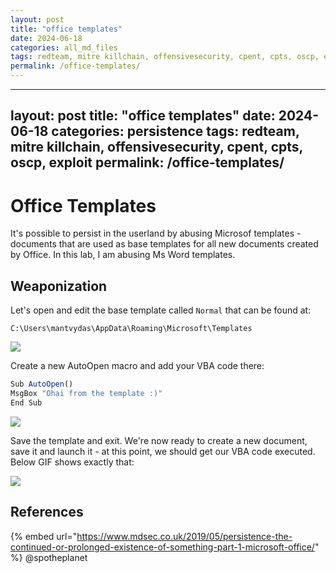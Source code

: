 ```yaml
---
layout: post
title: "office templates"
date: 2024-06-18
categories: all_md_files
tags: redteam, mitre killchain, offensivesecurity, cpent, cpts, oscp, exploit
permalink: /office-templates/
---
```


---
layout: post
title: "office templates"
date: 2024-06-18
categories: persistence
tags: redteam, mitre killchain, offensivesecurity, cpent, cpts, oscp, exploit
permalink: /office-templates/
---

# Office Templates

It's possible to persist in the userland by abusing Microsof templates - documents that are used as base templates for all new documents created by Office. In this lab, I am abusing Ms Word templates.

## Weaponization

Let's open and edit the base template called `Normal` that can be found at:

```
C:\Users\mantvydas\AppData\Roaming\Microsoft\Templates
```

![](<../../.gitbook/assets/Annotation 2019-06-23 120121.png>)

Create a new AutoOpen macro and add your VBA code there:

```javascript
Sub AutoOpen()
MsgBox "Ohai from the template :)"
End Sub
```

![](<../../.gitbook/assets/Annotation 2019-06-23 120805.png>)

Save the template and exit. We're now ready to create a new document, save it and launch it - at this point, we should get our VBA code executed. Below GIF shows exactly that:

![](../../.gitbook/assets/word-template.gif)

## References

{% embed url="https://www.mdsec.co.uk/2019/05/persistence-the-continued-or-prolonged-existence-of-something-part-1-microsoft-office/" %}
@spotheplanet
